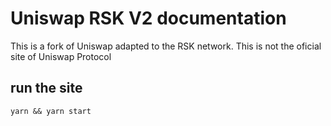 # Uniswap RSK V2 documentation 

This is a fork of Uniswap adapted to the RSK network. This is not the oficial site of Uniswap Protocol

## run the site 
`yarn && yarn start`

